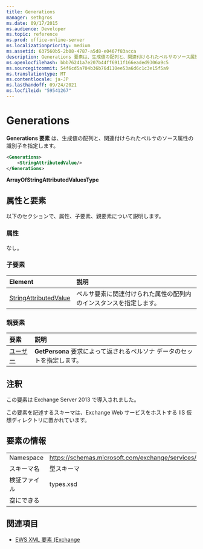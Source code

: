 ```yaml
---
title: Generations
manager: sethgros
ms.date: 09/17/2015
ms.audience: Developer
ms.topic: reference
ms.prod: office-online-server
ms.localizationpriority: medium
ms.assetid: 637560b5-2b08-4787-a5d8-e0467f83acca
description: Generations 要素は、生成値の配列と、関連付けられたペルサのソース属性の識別子を指定します。
ms.openlocfilehash: bbb76241a7e207b44ff6911f166eaded9306a9c5
ms.sourcegitcommit: 54f6cd5a704b36b76d110ee53a6d6c1c3e15f5a9
ms.translationtype: MT
ms.contentlocale: ja-JP
ms.lasthandoff: 09/24/2021
ms.locfileid: "59541267"
---
```

# <a name="generations"></a>Generations

**Generations 要素** は、生成値の配列と、関連付けられたペルサのソース属性の識別子を指定します。 
  
```XML
<Generations>
    <StringAttributedValue/>
</Generations>
```

 **ArrayOfStringAttributedValuesType**
## <a name="attributes-and-elements"></a>属性と要素

以下のセクションで、属性、子要素、親要素について説明します。
  
### <a name="attributes"></a>属性

なし。
  
### <a name="child-elements"></a>子要素

|**Element**|**説明**|
|:-----|:-----|
|[StringAttributedValue](stringattributedvalue.md) <br/> |ペルサ要素に関連付けられた属性の配列内のインスタンスを指定します。  <br/> |
   
### <a name="parent-elements"></a>親要素

|**要素**|**説明**|
|:-----|:-----|
|[ユーザー](persona.md) <br/> |**GetPersona** 要求によって返されるペルソナ データのセットを指定します。  <br/> |
   
## <a name="remarks"></a>注釈

この要素は Exchange Server 2013 で導入されました。
  
この要素を記述するスキーマは、Exchange Web サービスをホストする IIS 仮想ディレクトリに置かれています。
  
## <a name="element-information"></a>要素の情報

|||
|:-----|:-----|
|Namespace  <br/> |https://schemas.microsoft.com/exchange/services/2006/types  <br/> |
|スキーマ名  <br/> |型スキーマ  <br/> |
|検証ファイル  <br/> |types.xsd  <br/> |
|空にできる  <br/> ||
   
## <a name="see-also"></a>関連項目



- [EWS XML 要素 (Exchange](ews-xml-elements-in-exchange.md)

